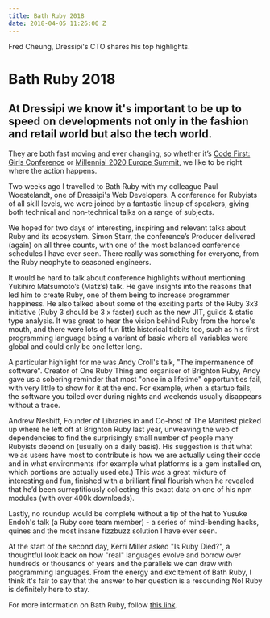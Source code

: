 ```yaml
---
title: Bath Ruby 2018
date: 2018-04-05 11:26:00 Z
---
```


Fred Cheung, Dressipi's CTO shares his top highlights.

# Bath Ruby 2018

## At Dressipi we know it's important to be up to speed on developments not only in the fashion and retail world but also the tech world.

They are both fast moving and ever changing, so whether it’s [Code First: Girls Conference](https://dressipi.com/blog/code-first-girls-conference-2017/) or [Millennial 2020 Europe Summit](https://dressipi.com/blog/millennial-2020-europe-summit-day-1/), we like to be right where the action happens.

Two weeks ago I travelled to Bath Ruby with my colleague Paul Woestelandt, one of Dressipi's Web Developers. A conference for Rubyists of all skill levels, we were joined by a fantastic lineup of speakers, giving both technical and non-technical talks on a range of subjects.

We hoped for two days of interesting, inspiring and relevant talks about Ruby and its ecosystem. Simon Starr, the conference’s Producer delivered (again) on all three counts, with one of the most balanced conference schedules I have ever seen. There really was something for everyone, from the Ruby neophyte to seasoned engineers.

It would be hard to talk about conference highlights without mentioning Yukihiro Matsumoto’s (Matz’s) talk. He gave insights into the reasons that led him to create Ruby, one of them being to increase programmer happiness. He also talked about some of the exciting parts of the Ruby 3x3 initiative (Ruby 3 should be 3 x faster) such as the new JIT, guilds & static type analysis. It was great to hear the vision behind Ruby from the horse's mouth, and there were lots of fun little historical tidbits too, such as his first programming language being a variant of basic where all variables were global and could only be one letter long.

A particular highlight for me was Andy Croll's talk, "The impermanence of software". Creator of One Ruby Thing and organiser of Brighton Ruby, Andy gave us a sobering reminder that most "once in a lifetime" opportunities fail, with very little to show for it at the end. For example, when a startup fails, the software you toiled over during nights and weekends usually disappears without a trace.

Andrew Nesbitt, Founder of Libraries.io and Co-host of The Manifest picked up where he left off at Brighton Ruby last year, unweaving the web of dependencies to find the surprisingly small number of people many Rubyists depend on (usually on a daily basis). His suggestion is that what we as users have most to contribute is how we are actually using their code and in what environments (for example what platforms is a gem installed on, which portions are actually used etc.) This was a great mixture of interesting and fun, finished with a brilliant final flourish when he revealed that he’d been surreptitiously collecting this exact data on one of his npm modules (with over 400k downloads).

Lastly, no roundup would be complete without a tip of the hat to Yusuke Endoh's talk (a Ruby core team member) - a series of mind-bending hacks, quines and the most insane fizzbuzz solution I have ever seen.

At the start of the second day, Kerri Miller asked "Is Ruby Died?", a thoughtful look back on how "real" languages evolve and borrow over hundreds or thousands of years and the parallels we can draw with programming languages. From the energy and excitement of Bath Ruby, I think it's fair to say that the answer to her question is a resounding No! Ruby is definitely here to stay.

For more information on Bath Ruby, follow [this link](https://2018.bathruby.uk/).

